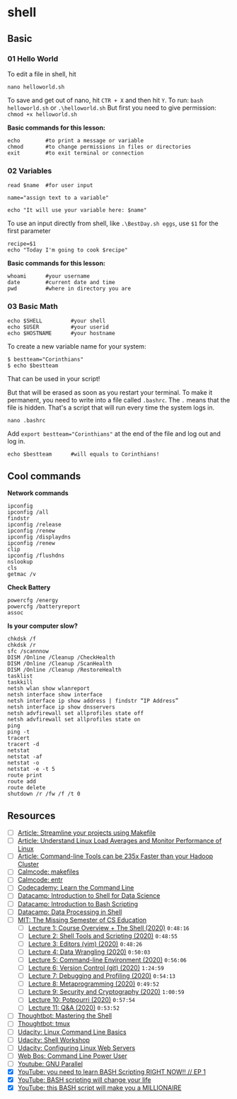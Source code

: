 # shell

## Basic




### 01 Hello World
To edit a file in shell, hit

```
nano helloworld.sh
```

To save and get out of nano, hit `CTR + X` and then hit `Y`.
To run: `bash helloworld.sh` or `.\helloworld.sh`
But first you need to give permission: `chmod +x helloworld.sh`

**Basic commands for this lesson:**
```
echo 		#to print a message or variable
chmod 		#to change permissions in files or directories
exit 		#to exit terminal or connection
```



### 02 Variables

```
read $name  #for user input

name="assign text to a variable"

echo "It will use your variable here: $name"
```

To use an input directly from shell, like `.\BestDay.sh eggs`, use `$1` for the first parameter
```
recipe=$1
echo "Today I'm going to cook $recipe"
```

**Basic commands for this lesson:**
```
whoami 		#your username
date 		#current date and time
pwd			#where in directory you are
```



### 03 Basic Math
```
echo $SHELL 		#your shell
echo $USER 			#your userid
echo $HOSTNAME		#your hostname
```

To create a new variable name for your system:
```
$ bestteam="Corinthians"
$ echo $bestteam
```
That can be used in your script!

But that will be erased as soon as you restart your terminal. To make it permanent, you need to write into a file called `.bashrc`. The `.` means that the file is hidden. That's a script that will run every time the system logs in. 

```
nano .bashrc
```

Add `export bestteam="Corinthians"` at the end of the file and log out and log in. 

```
echo $bestteam		#will equals to Corinthians!
```





## Cool commands

**Network commands**
```
ipconfig
ipconfig /all
findstr
ipconfig /release
ipconfig /renew
ipconfig /displaydns
ipconfig /renew
clip
ipconfig /flushdns
nslookup
cls
getmac /v
```

**Check Battery**
```
powercfg /energy
powercfg /batteryreport
assoc
```

**Is your computer slow?**
```
chkdsk /f
chkdsk /r
sfc /scannnow
DISM /Online /Cleanup /CheckHealth
DISM /Online /Cleanup /ScanHealth
DISM /Online /Cleanup /RestoreHealth
tasklist
taskkill
netsh wlan show wlanreport
netsh interface show interface
netsh interface ip show address | findstr “IP Address”
netsh interface ip show dnsservers
netsh advfirewall set allprofiles state off
netsh advfirewall set allprofiles state on
ping
ping -t
tracert
tracert -d
netstat
netstat -af
netstat -o
netstat -e -t 5
route print
route add
route delete
shutdown /r /fw /f /t 0
```



## Resources

- [ ] [Article: Streamline your projects using Makefile](https://dev.to/yankee/streamline-projects-using-makefile-28fe)
- [ ] [Article: Understand Linux Load Averages and Monitor Performance of Linux](https://www.tecmint.com/understand-linux-load-averages-and-monitor-performance/)
- [ ] [Article: Command-line Tools can be 235x Faster than your Hadoop Cluster](https://adamdrake.com/command-line-tools-can-be-235x-faster-than-your-hadoop-cluster.html)
- [ ] [Calmcode: makefiles](https://calmcode.io/makefiles/the-problem.html)
- [ ] [Calmcode: entr](https://calmcode.io/entr/introduction.html)
- [ ] [Codecademy: Learn the Command Line](https://www.codecademy.com/learn/learn-the-command-line)
- [ ] [Datacamp: Introduction to Shell for Data Science](https://www.datacamp.com/courses/introduction-to-shell-for-data-science)
- [ ] [Datacamp: Introduction to Bash Scripting](https://www.datacamp.com/courses/introduction-to-bash-scripting)
- [ ] [Datacamp: Data Processing in Shell](https://www.datacamp.com/courses/data-processing-in-shell)
- [ ] [MIT: The Missing Semester of CS Education](https://www.youtube.com/playlist?list=PLyzOVJj3bHQuloKGG59rS43e29ro7I57J)
	- [ ] [Lecture 1: Course Overview + The Shell (2020)](https://www.youtube.com/watch?v=Z56Jmr9Z34Q) `0:48:16`
	- [ ] [Lecture 2: Shell Tools and Scripting (2020)](https://www.youtube.com/watch?v=kgII-YWo3Zw) `0:48:55`
	- [ ] [Lecture 3: Editors (vim) (2020)](https://www.youtube.com/watch?v=a6Q8Na575qc) `0:48:26`
	- [ ] [Lecture 4: Data Wrangling (2020)](https://www.youtube.com/watch?v=sz_dsktIjt4) `0:50:03`
	- [ ] [Lecture 5: Command-line Environment (2020)](https://www.youtube.com/watch?v=e8BO_dYxk5c) `0:56:06`
	- [ ] [Lecture 6: Version Control (git) (2020)](https://www.youtube.com/watch?v=2sjqTHE0zok) `1:24:59`
	- [ ] [Lecture 7: Debugging and Profiling (2020)](https://www.youtube.com/watch?v=l812pUnKxME) `0:54:13`
	- [ ] [Lecture 8: Metaprogramming (2020)](https://www.youtube.com/watch?v=_Ms1Z4xfqv4) `0:49:52`
	- [ ] [Lecture 9: Security and Cryptography (2020)](https://www.youtube.com/watch?v=tjwobAmnKTo) `1:00:59`
	- [ ] [Lecture 10: Potpourri (2020)](https://www.youtube.com/watch?v=JZDt-PRq0uo) `0:57:54`
	- [ ] [Lecture 11: Q&A (2020)](https://www.youtube.com/watch?v=Wz50FvGG6xU) `0:53:52`
- [ ] [Thoughtbot: Mastering the Shell](https://thoughtbot.com/upcase/mastering-the-shell)
- [ ] [Thoughtbot: tmux](https://thoughtbot.com/upcase/tmux)
- [ ] [Udacity: Linux Command Line Basics](https://www.udacity.com/course/linux-command-line-basics--ud595)
- [ ] [Udacity: Shell Workshop](https://www.udacity.com/course/shell-workshop--ud206)
- [ ] [Udacity: Configuring Linux Web Servers](https://www.udacity.com/course/configuring-linux-web-servers--ud299)
- [ ] [Web Bos:  Command Line Power User](https://www.youtube.com/watch?v=DP218aBHm1Q&list=PLu8EoSxDXHP7tXPJp5ZmUpuT7sFvrswzf&index=2)
- [ ] [Youtube: GNU Parallel](https://www.youtube.com/playlist?list=PL284C9FF2488BC6D1)
- [X] [YouTube: you need to learn BASH Scripting RIGHT NOW!! // EP 1](https://www.youtube.com/watch?v=SPwyp2NG-bE)
- [X] [YouTube: BASH scripting will change your life](https://www.youtube.com/watch?v=7qd5sqazD7k)
- [X] [YouTube: this BASH script will make you a MILLIONAIRE](https://www.youtube.com/watch?v=19nN9vgcgmU)